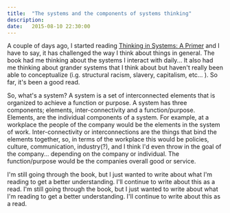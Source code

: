 ```yaml
---
title:  "The systems and the components of systems thinking"
description: 
date:   2015-08-10 22:30:00
---
```


A couple of days ago, I started reading [Thinking in Systems: A Primer][tisap] and I have to say, it has challenged the way I think about things in general. The book had me thinking about the systems I interact with daily... It also had me thinking about grander systems that I think about but haven't really been able to conceptualize (i.g. structural racism, slavery, capitalism, etc... ). So far, it's been a good read.

So, what's a system? A system is a set of interconnected elements that is organized to achieve a function or purpose. A system has three components; elements, inter-connectivity and a function/purpose. Elements, are the individual components of a system. For example, at a workplace the people of the company would be the elements in the system of work. Inter-connectivity or interconnections are the things that bind the elements together, so, in terms of the workplace this would be policies, culture, communication, industry(?), and I think I'd even throw in the goal of the company... depending on the company or individual. The function/purpose would be the companies overall good or service.

I'm still going through the book, but I just wanted to write about what I'm reading to get a better understanding. I'll continue to write about this as a read.
I'm still going through the book, but I just wanted to write about what I'm reading to get a better understanding. I'll continue to write about this as a read.

[tisap]: http://amzn.to/1L2QBBx


